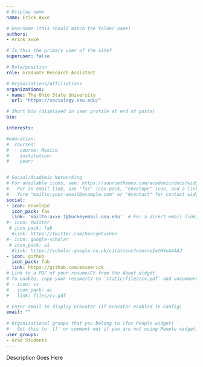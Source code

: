 ```yaml
---
# Display name
name: Erick Axxe

# Username (this should match the folder name)
authors:
- erick_axxe

# Is this the primary user of the site?
superuser: false

# Role/position
role: Graduate Research Assistant

# Organizations/Affiliations
organizations:
- name: The Ohio State University
  url: "https://sociology.osu.edu/"

# Short bio (displayed in user profile at end of posts)
bio: 

interests:

#education:
#  courses:
#  - course: Mexico
#    institution: 
#    year: 


# Social/Academic Networking
# For available icons, see: https://sourcethemes.com/academic/docs/widgets/#icons
#   For an email link, use "fas" icon pack, "envelope" icon, and a link in the
#   form "mailto:your-email@example.com" or "#contact" for contact widget.
social:
- icon: envelope
  icon_pack: fas
  link: 'mailto:axxe.1@buckeyemail.osu.edu'  # For a direct email link, use "mailto:test@example.org".
#- icon: twitter
 # icon_pack: fab
  #link: https://twitter.com/GeorgeCushen
#- icon: google-scholar
 # icon_pack: ai
  #link: https://scholar.google.co.uk/citations?user=sIwtMXoAAAAJ
- icon: github
  icon_pack: fab
  link: https://github.com/axxeerick
# Link to a PDF of your resume/CV from the About widget.
# To enable, copy your resume/CV to `static/files/cv.pdf` and uncomment the lines below.  
# - icon: cv
#   icon_pack: ai
#   link: files/cv.pdf

# Enter email to display Gravatar (if Gravatar enabled in Config)
email: ""
  
# Organizational groups that you belong to (for People widget)
#   Set this to `[]` or comment out if you are not using People widget.  
user_groups:
- Grad Students
---
```


Description Goes Here
